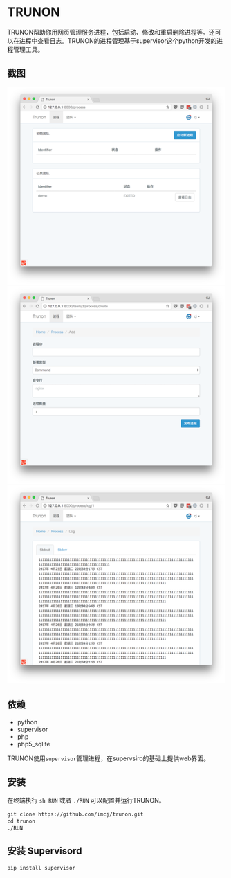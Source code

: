 TRUNON
=======

TRUNON帮助你用网页管理服务进程，包括启动、修改和重启删除进程等。还可以在进程中查看日志。TRUNON的进程管理基于supervisor这个python开发的进程管理工具。

## 截图

![](screenshots/processes_list.png)
![](screenshots/form_list.png)
![](screenshots/stdout_log.png)

## 依赖

- python
- supervisor
- php
- php5_sqlite

TRUNON使用`supervisor`管理进程，在supervsiro的基础上提供web界面。

## 安装

在终端执行 `sh RUN` 或者 `./RUN` 可以配置并运行TRUNON。

```
git clone https://github.com/imcj/trunon.git
cd trunon
./RUN
```

## 安装 Supervisord

```
pip install supervisor
```

